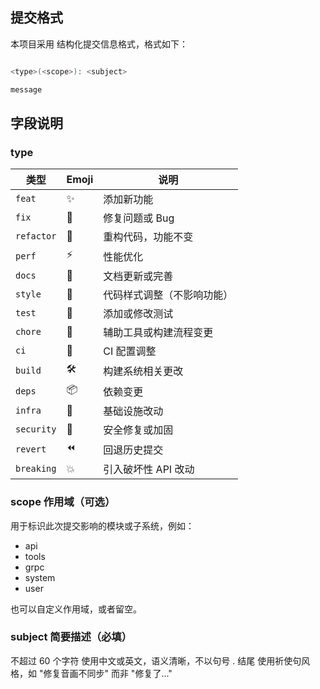 ## 提交格式

本项目采用 结构化提交信息格式，格式如下：

```bash

<type>(<scope>): <subject>

message

```

## 字段说明

### type

| 类型         | Emoji | 说明            |
| ---------- | ----- | ------------- |
| `feat`     | ✨     | 添加新功能         |
| `fix`      | 🐞    | 修复问题或 Bug     |
| `refactor` | 🧹    | 重构代码，功能不变     |
| `perf`     | ⚡     | 性能优化          |
| `docs`     | 📝    | 文档更新或完善       |
| `style`    | 🎨    | 代码样式调整（不影响功能） |
| `test`     | 🧪    | 添加或修改测试       |
| `chore`    | 🧹    | 辅助工具或构建流程变更   |
| `ci`       | 🔁    | CI 配置调整       |
| `build`    | 🛠️   | 构建系统相关更改      |
| `deps`     | 📦    | 依赖变更          |
| `infra`    | 🧱    | 基础设施改动        |
| `security` | 🔐    | 安全修复或加固       |
| `revert`   | ⏪     | 回退历史提交        |
| `breaking` | 💥    | 引入破坏性 API 改动  |

### scope 作用域（可选）

用于标识此次提交影响的模块或子系统，例如：
- api
- tools
- grpc
- system
- user

也可以自定义作用域，或者留空。

### subject 简要描述（必填）

不超过 60 个字符
使用中文或英文，语义清晰，不以句号 . 结尾
使用祈使句风格，如 "修复音画不同步" 而非 "修复了..."

